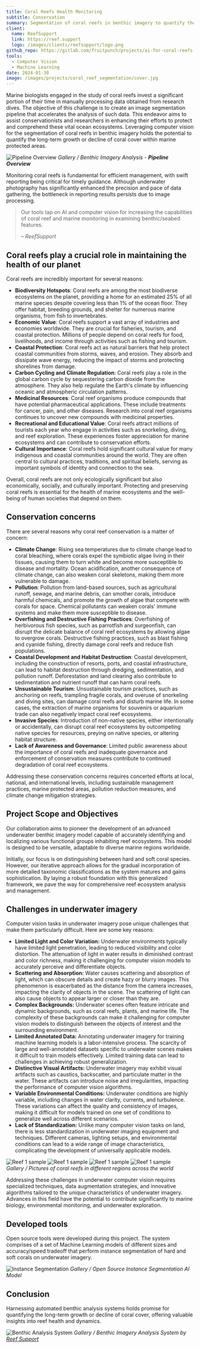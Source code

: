 ```yaml
---
title: Coral Reefs Health Monitoring
subtitle: Conservation
summary: Segmentation of coral reefs in benthic imagery to quantify the long-term growth or decline of coral cover within marine protected areas.
client: 
  name: ReefSupport
  link: https://reef.support
  logo: /images/clients/reefsupport/logo.png
github_repo: https://gitlab.com/fruitpunch/projects/ai-for-coral-reefs-2/supervised-learning/yolov8
tools:
  - Computer Vision
  - Machine Learning
date: 2024-01-30
image: /images/projects/coral_reef_segmentation/cover.jpg
---
```


Marine biologists engaged in the study of coral reefs invest a significant
portion of their time in manually processing data obtained from research dives.
The objective of this challenge is to create an image segmentation pipeline
that accelerates the analysis of such data. This endeavor aims to assist
conservationists and researchers in enhancing their efforts to protect and
comprehend these vital ocean ecosystems. Leveraging computer vision for the
segmentation of coral reefs in benthic imagery holds the potential to quantify
the long-term growth or decline of coral cover within marine protected areas.

![Pipeline Overview](/images/projects/coral_reef_segmentation/pipeline_overview.png)
*Gallery / Benthic Imagery Analysis - __Pipeline Overview__*

Monitoring coral reefs is fundamental for efficient management, with swift
reporting being critical for timely guidance. Although underwater photography
has significantly enhanced the precision and pace of data gathering, the
bottleneck in reporting results persists due to image processing.

> Our tools tap on AI and computer vision for increasing the capabilities of
> coral reef and marine monitoring in examining benthic/seabed features.
>
> <cite>– ReefSupport</cite>

## Coral reefs play a crucial role in maintaining the health of our planet

Coral reefs are incredibly important for several reasons:

- __Biodiversity Hotspots__: Coral reefs are among the most biodiverse ecosystems on the planet, providing a home for an estimated 25% of all marine species despite covering less than 1% of the ocean floor. They offer habitat, breeding grounds, and shelter for numerous marine organisms, from fish to invertebrates.
- __Economic Value__: Coral reefs support a vast array of industries and economies worldwide. They are crucial for fisheries, tourism, and coastal protection. Millions of people depend on coral reefs for food, livelihoods, and income through activities such as fishing and tourism.
- __Coastal Protection__: Coral reefs act as natural barriers that help protect coastal communities from storms, waves, and erosion. They absorb and dissipate wave energy, reducing the impact of storms and protecting shorelines from damage.
- __Carbon Cycling and Climate Regulation__: Coral reefs play a role in the global carbon cycle by sequestering carbon dioxide from the atmosphere. They also help regulate the Earth's climate by influencing oceanic and atmospheric circulation patterns.
- __Medicinal Resources__: Coral reef organisms produce compounds that have potential pharmaceutical applications. These include treatments for cancer, pain, and other diseases. Research into coral reef organisms continues to uncover new compounds with medicinal properties.
- __Recreational and Educational Value__: Coral reefs attract millions of tourists each year who engage in activities such as snorkeling, diving, and reef exploration. These experiences foster appreciation for marine ecosystems and can contribute to conservation efforts.
- __Cultural Importance__: Coral reefs hold significant cultural value for many indigenous and coastal communities around the world. They are often central to cultural practices, traditions, and spiritual beliefs, serving as important symbols of identity and connection to the sea.

Overall, coral reefs are not only ecologically significant but also
economically, socially, and culturally important. Protecting and preserving
coral reefs is essential for the health of marine ecosystems and the well-being
of human societies that depend on them.

## Conservation concerns

There are several reasons why coral reef conservation is a matter of concern:

- __Climate Change__: Rising sea temperatures due to climate change lead to
coral bleaching, where corals expel the symbiotic algae living in their
tissues, causing them to turn white and become more susceptible to disease and
mortality. Ocean acidification, another consequence of climate change, can also
weaken coral skeletons, making them more vulnerable to damage.
- __Pollution__: Pollution from land-based sources, such as agricultural
runoff, sewage, and marine debris, can smother corals, introduce harmful
chemicals, and promote the growth of algae that compete with corals for space.
Chemical pollutants can weaken corals' immune systems and make them more
susceptible to disease.
- __Overfishing and Destructive Fishing Practices__: Overfishing of herbivorous
fish species, such as parrotfish and surgeonfish, can disrupt the delicate
balance of coral reef ecosystems by allowing algae to overgrow corals.
Destructive fishing practices, such as blast fishing and cyanide fishing,
directly damage coral reefs and reduce fish populations.
- __Coastal Development and Habitat Destruction__: Coastal development,
including the construction of resorts, ports, and coastal infrastructure, can
lead to habitat destruction through dredging, sedimentation, and pollution
runoff. Deforestation and land clearing also contribute to sedimentation and
nutrient runoff that can harm coral reefs.
- __Unsustainable Tourism__: Unsustainable tourism practices, such as anchoring
on reefs, trampling fragile corals, and overuse of snorkeling and diving sites,
can damage coral reefs and disturb marine life. In some cases, the extraction
of marine organisms for souvenirs or aquarium trade can also negatively impact
coral reef ecosystems.
- __Invasive Species__: Introduction of non-native species, either
intentionally or accidentally, can disrupt coral reef ecosystems by
outcompeting native species for resources, preying on native species, or
altering habitat structure.
- __Lack of Awareness and Governance__: Limited public awareness about the
importance of coral reefs and inadequate governance and enforcement of
conservation measures contribute to continued degradation of coral reef
ecosystems.

Addressing these conservation concerns requires concerted efforts at local,
national, and international levels, including sustainable management practices,
marine protected areas, pollution reduction measures, and climate change
mitigation strategies.

## Project Scope and Objectives

Our collaboration aims to pioneer the development of an advanced underwater
benthic imagery model capable of accurately identifying and localizing various
functional groups inhabiting reef ecosystems. This model is designed to be
versatile, adaptable to diverse marine regions worldwide.

Initially, our focus is on distinguishing between hard and soft coral species.
However, our iterative approach allows for the gradual incorporation of more
detailed taxonomic classifications as the system matures and gains
sophistication. By laying a robust foundation with this generalized framework,
we pave the way for comprehensive reef ecosystem analysis and management.

## Challenges in underwater imagery

Computer vision tasks in underwater imagery pose unique challenges that make
them particularly difficult. Here are some key reasons:

- __Limited Light and Color Variation:__ Underwater environments typically
   have limited light penetration, leading to reduced visibility and color
distortion. The attenuation of light in water results in diminished contrast
and color richness, making it challenging for computer vision models to
accurately perceive and differentiate objects.
- __Scattering and Absorption:__ Water causes scattering and absorption of
   light, which can obscure details and create hazy or blurry images. This
phenomenon is exacerbated as the distance from the camera increases, impacting
the clarity of objects in the scene. The scattering of light can also cause
objects to appear larger or closer than they are.
- __Complex Backgrounds:__ Underwater scenes often feature intricate and
   dynamic backgrounds, such as coral reefs, plants, and marine life. The
complexity of these backgrounds can make it challenging for computer vision
models to distinguish between the objects of interest and the surrounding
environment.
- __Limited Annotated Data:__ Annotating underwater imagery for training
   machine learning models is a labor-intensive process. The scarcity of large
and well-annotated datasets specific to underwater scenes makes it difficult to
train models effectively. Limited training data can lead to challenges in
achieving robust generalization.
- __Distinctive Visual Artifacts:__ Underwater imagery may exhibit visual
   artifacts such as caustics, backscatter, and particulate matter in the
water. These artifacts can introduce noise and irregularities, impacting the
performance of computer vision algorithms.
- __Variable Environmental Conditions:__ Underwater conditions are highly
   variable, including changes in water clarity, currents, and turbulence.
These variations can affect the quality and consistency of images, making it
difficult for models trained on one set of conditions to generalize well across
different scenarios.
- __Lack of Standardization:__ Unlike many computer vision tasks on land,
   there is less standardization in underwater imaging equipment and
techniques. Different cameras, lighting setups, and environmental conditions
can lead to a wide range of image characteristics, complicating the development
of universally applicable models.

<div class="gallery-box">
  <div class="gallery">
    <img src="/images/projects/coral_reef_segmentation/reefs/reef1.jpg" loading="lazy" alt="Reef 1 sample" \>
    <img src="/images/projects/coral_reef_segmentation/reefs/reef2.jpg" loading="lazy" alt="Reef 1 sample" \>
    <img src="/images/projects/coral_reef_segmentation/reefs/reef3.jpg" loading="lazy" alt="Reef 1 sample" \>
    <img src="/images/projects/coral_reef_segmentation/reefs/reef4.jpg" loading="lazy" alt="Reef 1 sample" \>
  </div>
  <em>Gallery / Pictures of coral reefs in different regions across the world</em>
</div>

Addressing these challenges in underwater computer vision requires specialized
techniques, data augmentation strategies, and innovative algorithms tailored to
the unique characteristics of underwater imagery. Advances in this field have
the potential to contribute significantly to marine biology, environmental
monitoring, and underwater exploration.

## Developed tools

Open source tools were developed during this project. The system
comprises of a set of Machine Learning models of
different sizes and accuracy/speed tradeoff that perform
instance segmentation of hard and soft corals on
underwater imagery.

![Instance Segmentation](/images/projects/coral_reef_segmentation/instance_segmentation.png)
*Gallery / Open Source Instance Segmentation AI Model*

## Conclusion

Harnessing automated benthic analysis systems holds
promise for quantifying the long-term growth or decline
of coral cover, offering valuable insights into reef
health and dynamics.

![Benthic Analysis System](/images/projects/coral_reef_segmentation/coral_ai.gif)
*Gallery / Benthic Imagery Analysis System by <a href="https://reef.support">Reef Support</a>*
